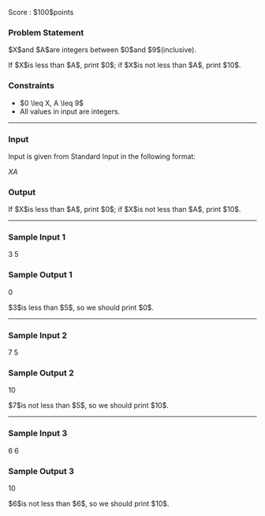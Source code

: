
<div>

<span>

<span>

<p>
Score : $100$points
</p>

<div>

<section>

### **Problem Statement**

<p>
$X$and $A$are integers between $0$and $9$(inclusive).
</p>

<p>
If $X$is less than $A$, print $0$; if $X$is not less than $A$, print $10$.
</p>

</section>

</div>

<div>

<section>

### **Constraints**

<ul>

<li>
$0 \leq X, A \leq 9$
</li>

<li>
All values in input are integers.
</li>

</ul>

</section>

</div>

---

<div>

<div>

<section>

### **Input**

<p>
Input is given from Standard Input in the following format:
</p>

<div>

$X$$A$
</div>

</section>

</div>

<div>

<section>

### **Output**

<p>
If $X$is less than $A$, print $0$; if $X$is not less than $A$, print $10$.
</p>

</section>

</div>

</div>

---

<div>

<section>

### **Sample Input 1**

<div>

3 5

</div>

</section>

</div>

<div>

<section>

### **Sample Output 1**

<div>

0

</div>

<p>
$3$is less than $5$, so we should print $0$.
</p>

</section>

</div>

---

<div>

<section>

### **Sample Input 2**

<div>

7 5

</div>

</section>

</div>

<div>

<section>

### **Sample Output 2**

<div>

10

</div>

<p>
$7$is not less than $5$, so we should print $10$.
</p>

</section>

</div>

---

<div>

<section>

### **Sample Input 3**

<div>

6 6

</div>

</section>

</div>

<div>

<section>

### **Sample Output 3**

<div>

10

</div>

<p>
$6$is not less than $6$, so we should print $10$.
</p>

</section>

</div>

</span>

</span>

</div>
